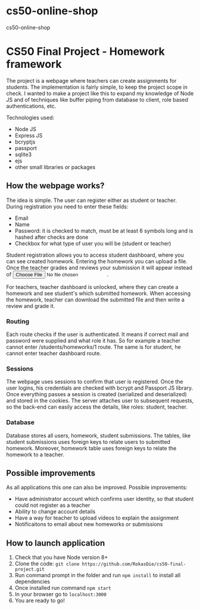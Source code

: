 # cs50-online-shop
cs50-online-shop
# CS50 Final Project - Homework framework

The project is a webpage where teachers can create assignments for students. The implementation is fairly simple, to keep the project scope in check. I wanted to make a project like this to expand my knowledge of Node JS and of techniques like buffer piping from database to client, role based authentications, etc.

Technologies used:

- Node JS
- Express JS
- bcryptjs
- passport
- sqlite3
- ejs
- other small libraries or packages

## How the webpage works?

The idea is simple. The user can register either as student or teacher. During registration you need to enter these fields:

- Email
- Name
- Password: it is checked to match, must be at least 6 symbols long and is hashed after checks are done
- Checkbox for what type of user you will be (student or teacher)

Student registration allows you to access student dashboard, where you can see created homework. Entering the homework you can upload a file. Once the teacher grades and reviews your submission it will appear instead of <input type="file">.

For teachers, teacher dashboard is unlocked, where they can create a homework and see student's which submitted homework. When accessing the homework, teacher can download the submitted file and then write a review and grade it.

### Routing

Each route checks if the user is authenticated. It means if correct mail and password were supplied and what role it has. So for example a teacher cannot enter /students/homeworks/1 route. The same is for student, he cannot enter teacher dashboard route.

### Sessions

The webpage uses sessions to confirm that user is registered. Once the user logins, his credentials are checked with bcrypt and Passport JS library. Once everything passes a session is created (serialized and deserialized) and stored in the cookies. The server attaches user to subsequent requests, so the back-end can easily access the details, like roles: student, teacher.

### Database

Database stores all users, homework, student submissions. The tables, like student submissions uses foreign keys to relate users to submitted homework. Moreover, homework table uses foreign keys to relate the homework to a teacher.

## Possible improvements

As all applications this one can also be improved. Possible improvements:

- Have administrator account which confirms user identity, so that student could not register as a teacher
- Ability to change account details
- Have a way for teacher to upload videos to explain the assignment
- Notificaitons to email about new homeworks or submissions

## How to launch application

1. Check that you have Node version 8+
2. Clone the code: `git clone https://github.com/RokasDie/cs50-final-project.git`
3. Run command prompt in the folder and run `npm install` to install all dependencies
4. Once installed run command `npm start`
5. In your browser go to `localhost:3000`
6. You are ready to go!
